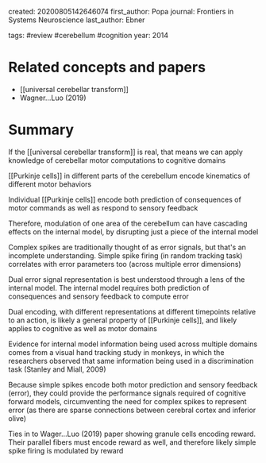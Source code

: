 created: 20200805142646074
first_author: Popa
journal: Frontiers in Systems Neuroscience
last_author: Ebner

tags: #review #cerebellum #cognition 
year: 2014

# Related concepts and papers
* [[universal cerebellar transform]]
* Wagner...Luo (2019)

# Summary
If the [[universal cerebellar transform]] is real, that means we can apply knowledge of cerebellar motor computations to cognitive domains

[[Purkinje cells]] in different parts of the cerebellum encode kinematics of different motor behaviors

Individual [[Purkinje cells]] encode both prediction of consequences of motor commands as well as respond to sensory feedback

Therefore, modulation of one area of the cerebellum can have cascading effects on the internal model, by disrupting just a piece of the internal model

Complex spikes are traditionally thought of as error signals, but that's an incomplete understanding. Simple spike firing (in random tracking task) correlates with error parameters too (across multiple error dimensions)

Dual error signal representation is best understood through a lens of the internal model. The internal model requires both prediction of consequences and sensory feedback to compute error

Dual encoding, with different representations at different timepoints relative to an action, is likely a general property of [[Purkinje cells]], and likely applies to cognitive as well as motor domains

Evidence for internal model information being used across multiple domains comes from a visual hand tracking study in monkeys, in which the researchers observed that same information being used in a discrimination task (Stanley and Miall, 2009)

Because simple spikes encode both motor prediction and sensory feedback (error), they could provide the performance signals required of cognitive forward models, circumventing the need for complex spikes to represent error (as there are sparse connections between cerebral cortex and inferior olive)

Ties in to Wager...Luo (2019) paper showing granule cells encoding reward. Their parallel fibers must encode reward as well, and therefore likely simple spike firing is modulated by reward